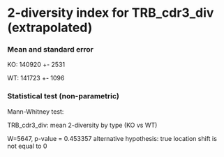 


# 2-diversity index for TRB_cdr3_div (extrapolated)

### Mean and standard error

KO: 140920 +- 2531

WT: 141723 +- 1096

### Statistical test (non-parametric)

Mann-Whitney test:

 TRB_cdr3_div: mean 2-diversity by type (KO vs WT)

W=5647, p-value = 0.453357
alternative hypothesis: true location shift is not equal to 0


